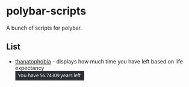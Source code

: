 # polybar-scripts
A bunch of scripts for polybar.

## List

* [thanatophobia](scripts/thanatophobia) - displays how much time you have left based on life expectancy  
![thanatophobia](scripts/thanatophobia/images/thanatophobia.png)
